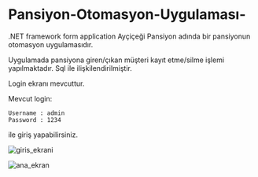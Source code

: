 # Pansiyon-Otomasyon-Uygulaması-
.NET framework form application
Ayçiçeği Pansiyon adında bir pansiyonun otomasyon uygulamasıdır.


Uygulamada pansiyona giren/çıkan müşteri kayıt etme/silme işlemi yapılmaktadır.
Sql ile ilişkilendirilmiştir.


Login ekranı mevcuttur.

Mevcut login:

    Username : admin
    Password : 1234
   
ile giriş yapabilirsiniz.



![giris_ekrani](https://user-images.githubusercontent.com/77030797/157952494-3440782d-c33e-410d-89e9-b1a390e84b5b.jpg)


![ana_ekran](https://user-images.githubusercontent.com/77030797/157952536-3c700a46-82d3-4cc9-b4ff-69eca69fb477.jpg)



